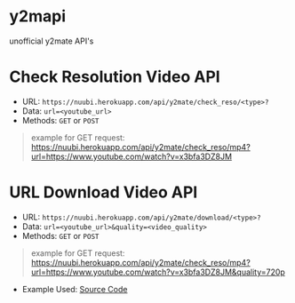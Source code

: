 # y2mapi
unofficial y2mate API's

# Check Resolution Video API
* URL: ```https://nuubi.herokuapp.com/api/y2mate/check_reso/<type>?```
* Data: ```url=<youtube_url>```
* Methods: ```GET``` or ```POST```
> example for GET request: https://nuubi.herokuapp.com/api/y2mate/check_reso/mp4?url=https://www.youtube.com/watch?v=x3bfa3DZ8JM

# URL Download Video API
* URL: ```https://nuubi.herokuapp.com/api/y2mate/download/<type>?```
* Data: ```url=<youtube_url>&quality=<video_quality>```
* Methods: ```GET``` or ```POST```
> example for GET request: https://nuubi.herokuapp.com/api/y2mate/check_reso/mp4?url=https://www.youtube.com/watch?v=x3bfa3DZ8JM&quality=720p

* Example Used: <a href="https://github.com/KANG-NEWBIE/y2mapi/blob/master/y2mate-dl.py">Source Code</a>
